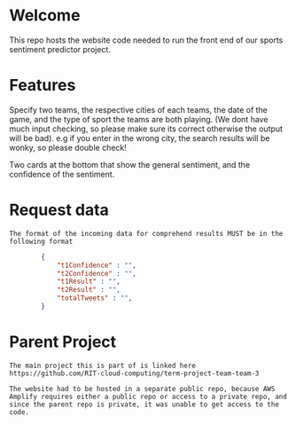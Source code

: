 # Welcome
This repo hosts the website code needed to run the front end of our 
sports sentiment predictor project. 

# Features
Specify two teams, the respective cities of each teams, the date of the game, and the type of sport the teams are both playing. (We dont have much input checking, so please make sure its correct otherwise the output will be bad). e.g if you enter in the wrong city, the search results will be wonky, so please double check!

Two cards at the bottom that show the general sentiment, and the confidence
of the sentiment.


# Request data
    The format of the incoming data for comprehend results MUST be in the following format
```json
        {
            "t1Confidence" : "",
            "t2Confidence" : "",
            "t1Result" : "",
            "t2Result" : "",
            "totalTweets" : "",
        }
```

# Parent Project
    The main project this is part of is linked here https://github.com/RIT-cloud-computing/term-project-team-team-3

    The website had to be hosted in a separate public repo, because AWS Amplify requires either a public repo or access to a private repo, and since the parent repo is private, it was unable to get access to the code.